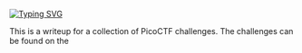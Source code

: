 [![Typing SVG](https://readme-typing-svg.herokuapp.com?font=Fira+Code&size=30&duration=3000&pause=750&color=F73333&width=435&lines=picoCTF+Write+ups+%3C3)](https://git.io/typing-svg)

<p1>
  This is a writeup for a collection of PicoCTF challenges. The challenges can be found on the
  </p1>
